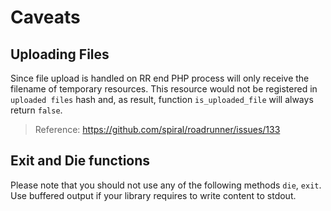# Caveats

## Uploading Files
Since file upload is handled on RR end PHP process will only receive the filename of temporary resources. This resource would not be registered in `uploaded files` hash and, as result, function `is_uploaded_file` will always return `false`.

> Reference: https://github.com/spiral/roadrunner/issues/133

## Exit and Die functions
Please note that you should not use any of the following methods `die`, `exit`. Use buffered output if your library requires to write content to stdout.
